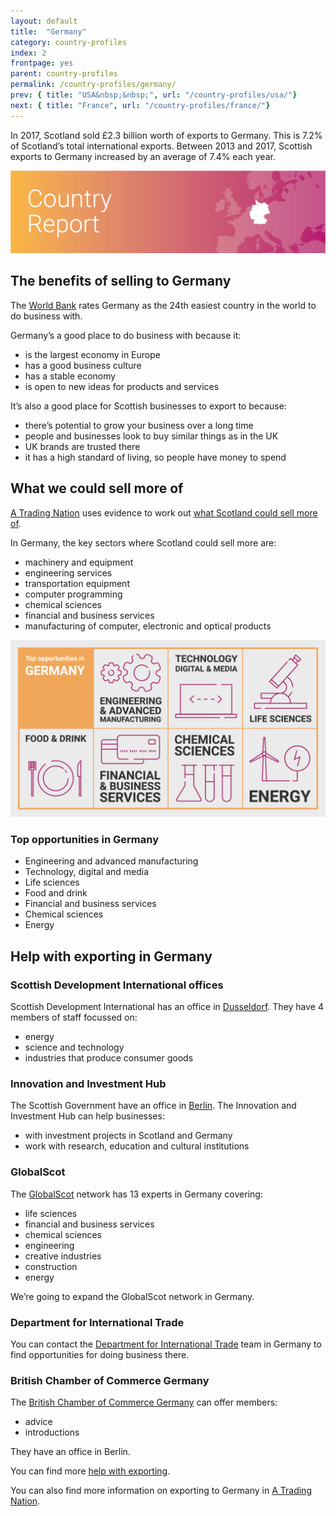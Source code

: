 ```yaml
---
layout: default
title:  "Germany"
category: country-profiles
index: 2
frontpage: yes
parent: country-profiles
permalink: /country-profiles/germany/
prev: { title: "USA&nbsp;&nbsp;", url: "/country-profiles/usa/"}
next: { title: "France", url: "/country-profiles/france/"}
---
```


<p class="leader">
In 2017, Scotland sold £2.3 billion worth of exports to Germany. This is 7.2% of Scotland’s total international exports. Between 2013 and 2017, Scottish exports to Germany increased by an average of 7.4% each year.</p>

![An image of Germany outlined on a map](/assets/images/country_maps/02-Germany.png)

## The benefits of selling to Germany
The [World Bank](http://www.doingbusiness.org/en/rankings) rates Germany as the 24th easiest country in the world to do business with.

Germany’s a good place to do business with because it:

* is the largest economy in Europe
* has a good business culture
* has a stable economy
* is open to new ideas for products and services

It’s also a good place for Scottish businesses to export to because:

* there’s potential to grow your business over a long time
* people and businesses look to buy similar things as in the UK
* UK brands are trusted there
* it has a high standard of living, so people have money to spend


## What we could sell more of
[A Trading Nation](https://www.gov.scot/publications/scotland-a-trading-nation/) uses evidence to work out [what Scotland could sell more of](/what-we-could-sell-more-of/).

In Germany, the key sectors where Scotland could sell more are:

* machinery and equipment
* engineering services
* transportation equipment
* computer programming
* chemical sciences
* financial and business services
* manufacturing of computer, electronic and optical products

![An infographic of top opportunities in Germany](/assets/images/country_infographics/02-Germany-top-opportunities.png)

<div class="hidden . visually-hidden">
<h3>Top opportunities in Germany</h3>
<ul>
<li>Engineering and advanced manufacturing</li>
<li>Technology, digital and media</li>
<li>Life sciences</li>
<li>Food and drink</li>
<li>Financial and business services</li>
<li>Chemical sciences</li>
<li>Energy</li>
</ul>
</div>

## Help with exporting in Germany

### Scottish Development International offices
Scottish Development International has an office in [Dusseldorf](https://www.sdi.co.uk/about-sdi/global-offices/europe-middle-east-and-africa/germany-duesseldorf). They have 4 members of staff focussed on:

* energy
* science and technology
* industries that produce consumer goods

### Innovation and Investment Hub
The Scottish Government have an office in [Berlin](https://www.gov.scot/policies/europe/innovation-and-investment-hubs/#Berlin). The Innovation and Investment Hub can help businesses:

* with investment projects in Scotland and Germany
* work with research, education and cultural institutions

### GlobalScot
The [GlobalScot](https://www.globalscot.com/) network has 13 experts in Germany covering:

* life sciences
* financial and business services
* chemical sciences
* engineering
* creative industries
* construction
* energy

We’re going to expand the GlobalScot network in Germany.


### Department for International Trade
You can contact the [Department for International Trade](https://www.gov.uk/world/organisations/department-for-international-trade-germany#contact-us) team in Germany to find opportunities for doing business there.  

### British Chamber of Commerce Germany
The [British Chamber of Commerce Germany](http://www.bccg.de/) can offer members:

* advice
* introductions

They have an office in Berlin.

You can find more [help with exporting](/help-for-businesses/).

You can also find more information on exporting to Germany in [A Trading Nation](https://www.gov.scot/publications/scotland-a-trading-nation/).
